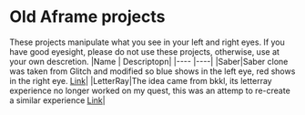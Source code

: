 # Old Aframe projects
These projects manipulate what you see in your left and right eyes. If you have good eyesight, please do not use these projects, otherwise, use at your own descretion.
|Name | Descriptopn|
|---- |----|
|Saber|Saber clone was taken from Glitch and modified so blue shows in the left eye, red shows in the right eye. [Link](https://twoxfh.github.io/aframe/saber/)|
|LetterRay|The idea came from bkkl, its letterray experience no longer worked on my quest, this was an attemp to re-create a similar experience [Link](https://twoxfh.github.io/aframe/LetterRay/)|
